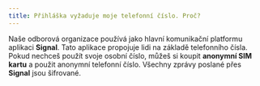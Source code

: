 ```yaml
---
title: Přihláška vyžaduje moje telefonní číslo. Proč?
---
```

Naše odborová organizace používá jako hlavní komunikační platformu aplikaci **Signal**. Tato aplikace propojuje lidi na základě telefonního čísla. Pokud nechceš použít svoje osobní číslo, můžeš si koupit **anonymní SIM kartu** a použit anonymní telefonní číslo. Všechny zprávy poslané přes **Signal** jsou šifrované. 
